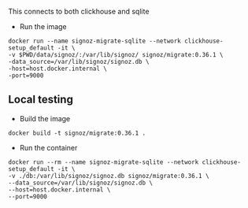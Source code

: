 
This connects to both clickhouse and sqlite

* Run the image
```
docker run --name signoz-migrate-sqlite --network clickhouse-setup_default -it \
-v $PWD/data/signoz/:/var/lib/signoz/ signoz/migrate:0.36.1 \
-data_source=/var/lib/signoz/signoz.db \
-host=host.docker.internal \
-port=9000
```


## Local testing
* Build the image
```
docker build -t signoz/migrate:0.36.1 .
```

* Run the container
```
docker run --rm --name signoz-migrate-sqlite --network clickhouse-setup_default -it \
-v ./db:/var/lib/signoz/signoz.db signoz/migrate:0.36.1 \
--data_source=/var/lib/signoz/signoz.db \
--host=host.docker.internal \
--port=9000
```